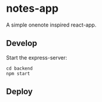 # notes-app
A simple onenote inspired react-app.

## Develop
Start the express-server:
```
cd backend
npm start
```
## Deploy
